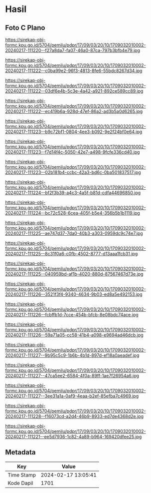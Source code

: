 # Hasil

## Foto C Plano

https://sirekap-obj-formc.kpu.go.id/5704/pemilu/pdpr/17/09/03/20/10/1709032010002-20240217-111220--f27a8da7-fa07-46a0-87ca-797b3bfb4e79.jpg

https://sirekap-obj-formc.kpu.go.id/5704/pemilu/pdpr/17/09/03/20/10/1709032010002-20240217-111222--c0ba99e2-96f3-4813-8fe6-55bdc8267d34.jpg

https://sirekap-obj-formc.kpu.go.id/5704/pemilu/pdpr/17/09/03/20/10/1709032010002-20240217-111222--03df6e4b-5c3e-4a42-a921-892ce589cc89.jpg

https://sirekap-obj-formc.kpu.go.id/5704/pemilu/pdpr/17/09/03/20/10/1709032010002-20240217-111222--ec419b6a-928d-47ef-86a2-ad3b5a0d6265.jpg

https://sirekap-obj-formc.kpu.go.id/5704/pemilu/pdpr/17/09/03/20/10/1709032010002-20240217-111223--b9c72bf1-0804-4ee3-b092-9e2f24bf0e64.jpg

https://sirekap-obj-formc.kpu.go.id/5704/pemilu/pdpr/17/09/03/20/10/1709032010002-20240217-111223--f7d14f4c-5050-42e7-a498-9fcfe336cd40.jpg

https://sirekap-obj-formc.kpu.go.id/5704/pemilu/pdpr/17/09/03/20/10/1709032010002-20240217-111223--02b181b4-ccbc-42a3-bd6c-0ba501837517.jpg

https://sirekap-obj-formc.kpu.go.id/5704/pemilu/pdpr/17/09/03/20/10/1709032010002-20240217-111224--bf2f3b39-a4c3-4a5f-b81d-cdfa44696850.jpg

https://sirekap-obj-formc.kpu.go.id/5704/pemilu/pdpr/17/09/03/20/10/1709032010002-20240217-111224--bc72c528-6cea-405f-b5e4-356b5b1b1119.jpg

https://sirekap-obj-formc.kpu.go.id/5704/pemilu/pdpr/17/09/03/20/10/1709032010002-20240217-111225--ae747d37-7da0-40b3-a303-0959dc9c74e7.jpg

https://sirekap-obj-formc.kpu.go.id/5704/pemilu/pdpr/17/09/03/20/10/1709032010002-20240217-111225--8c31f0a6-c0fb-4502-8777-d13aaa1fcb31.jpg

https://sirekap-obj-formc.kpu.go.id/5704/pemilu/pdpr/17/09/03/20/10/1709032010002-20240217-111225--040959bd-af1b-4020-880d-87567467d73e.jpg

https://sirekap-obj-formc.kpu.go.id/5704/pemilu/pdpr/17/09/03/20/10/1709032010002-20240217-111226--3521f3f4-9340-4634-9b03-ed8a5e492153.jpg

https://sirekap-obj-formc.kpu.go.id/5704/pemilu/pdpr/17/09/03/20/10/1709032010002-20240217-111226--fcbffb1d-7cce-454b-bfcb-8e08bdc74ace.jpg

https://sirekap-obj-formc.kpu.go.id/5704/pemilu/pdpr/17/09/03/20/10/1709032010002-20240217-111226--59a71a05-cc58-41b4-a098-e9694ad46dcb.jpg

https://sirekap-obj-formc.kpu.go.id/5704/pemilu/pdpr/17/09/03/20/10/1709032010002-20240217-111227--9b95c5c9-1b6b-4b1d-897d-ef18a0aeadef.jpg

https://sirekap-obj-formc.kpu.go.id/5704/pemilu/pdpr/17/09/03/20/10/1709032010002-20240217-111227--47ca5ee2-6584-4f0a-89ff-1ae7f26954a6.jpg

https://sirekap-obj-formc.kpu.go.id/5704/pemilu/pdpr/17/09/03/20/10/1709032010002-20240217-111227--3ee31a1a-0af9-4eaa-b2ef-85efba7c4969.jpg

https://sirekap-obj-formc.kpu.go.id/5704/pemilu/pdpr/17/09/03/20/10/1709032010002-20240217-111228--f16073cd-a2d4-46b9-8933-ed7de4368d2e.jpg

https://sirekap-obj-formc.kpu.go.id/5704/pemilu/pdpr/17/09/03/20/10/1709032010002-20240217-111221--ee5d7936-1c82-4a89-b964-169420dfee25.jpg


## Metadata

| Key        | Value               |
| ---------- | ------------------- |
| Time Stamp | 2024-02-17 13:05:41 |
| Kode Dapil | 1701                |



